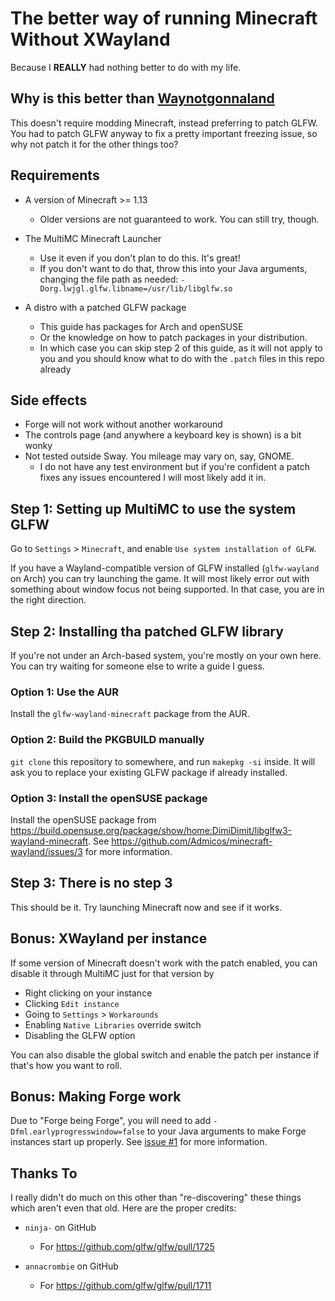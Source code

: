 # The better way of running Minecraft Without XWayland

Because I **REALLY** had nothing better to do with my life.

## Why is this better than [Waynotgonnaland](https://github.com/Admicos/waynotgonnaland)

This doesn't require modding Minecraft, instead preferring to patch GLFW. You
had to patch GLFW anyway to fix a pretty important freezing issue, so why not
patch it for the other things too?

## Requirements

- A version of Minecraft >= 1.13

  - Older versions are not guaranteed to work. You can still try, though.

- The MultiMC Minecraft Launcher

  - Use it even if you don't plan to do this. It's great!
  - If you don't want to do that, throw this into your Java arguments, changing
    the file path as needed: `-Dorg.lwjgl.glfw.libname=/usr/lib/libglfw.so`

- A distro with a patched GLFW package

  - This guide has packages for Arch and openSUSE
  - Or the knowledge on how to patch packages in your distribution.
  - In which case you can skip step 2 of this guide, as it will not apply to you
    and you should know what to do with the `.patch` files in this repo already

## Side effects

- Forge will not work without another workaround
- The controls page (and anywhere a keyboard key is shown) is a bit wonky
- Not tested outside Sway. You mileage may vary on, say, GNOME.
  - I do not have any test environment but if you're confident a patch fixes any
    issues encountered I will most likely add it in.

## Step 1: Setting up MultiMC to use the system GLFW

Go to `Settings` > `Minecraft`, and enable `Use system installation of GLFW`.

If you have a Wayland-compatible version of GLFW installed (`glfw-wayland` on
Arch) you can try launching the game. It will most likely error out with
something about window focus not being supported. In that case, you are in the
right direction.

## Step 2: Installing tha patched GLFW library

If you're not under an Arch-based system, you're mostly on your own here. You
can try waiting for someone else to write a guide I guess.

### Option 1: Use the AUR

Install the `glfw-wayland-minecraft` package from the AUR.

### Option 2: Build the PKGBUILD manually

`git clone` this repository to somewhere, and run `makepkg -si` inside. It will
ask you to replace your existing GLFW package if already installed.

### Option 3: Install the openSUSE package

Install the openSUSE package from https://build.opensuse.org/package/show/home:DimiDimit/libglfw3-wayland-minecraft.
See https://github.com/Admicos/minecraft-wayland/issues/3 for more information.

## Step 3: There is no step 3

This should be it. Try launching Minecraft now and see if it works.

## Bonus: XWayland per instance

If some version of Minecraft doesn't work with the patch enabled, you can
disable it through MultiMC just for that version by

- Right clicking on your instance
- Clicking `Edit instance`
- Going to `Settings` > `Workarounds`
- Enabling `Native Libraries` override switch
- Disabling the GLFW option

You can also disable the global switch and enable the patch per instance if
that's how you want to roll.

## Bonus: Making Forge work

Due to "Forge being Forge", you will need to add
`-Dfml.earlyprogresswindow=false` to your Java arguments to make Forge instances
start up properly. See [issue #1](https://github.com/Admicos/minecraft-wayland/issues/1)
for more information.

## Thanks To

I really didn't do much on this other than "re-discovering" these things which
aren't even that old. Here are the proper credits:

- `ninja-` on GitHub

  - For https://github.com/glfw/glfw/pull/1725

- `annacrombie` on GitHub

  - For https://github.com/glfw/glfw/pull/1711
